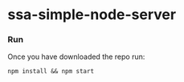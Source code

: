 # ssa-simple-node-server

### Run

Once you have downloaded the repo run:

```node
npm install && npm start
```
